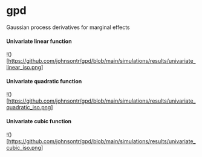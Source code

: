 # gpd
 Gaussian process derivatives for marginal effects

#### Univariate linear function
!()[https://github.com/johnsontr/gpd/blob/main/simulations/results/univariate_linear_iso.png]

#### Univariate quadratic function
!()[https://github.com/johnsontr/gpd/blob/main/simulations/results/univariate_quadratic_iso.png]

#### Univariate cubic function
!()[https://github.com/johnsontr/gpd/blob/main/simulations/results/univariate_cubic_iso.png]

